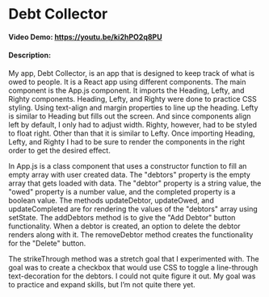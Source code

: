 # Debt Collector
#### Video Demo:  https://youtu.be/ki2hPO2q8PU
#### Description:
My app, Debt Collector, is an app that is designed to keep track of what is owed to people. It is a React app using different components. The main component is the App.js component. It imports the Heading, Lefty, and Righty components. Heading, Lefty, and Righty were done to practice CSS styling. Using text-align and margin properties to line up the heading. Lefty is similar to Heading but fills out the screen. And since components align left by default, I only had to adjust width. Righty, however, had to be styled to float right. Other than that it is similar to Lefty. Once importing Heading, Lefty, and Righty I had to be sure to render the components in the right order to get the desired effect.

In App.js is a class component that uses a constructor function to fill an empty array with user created data. The "debtors" property is the empty array that gets loaded with data. The "debtor" property is a string value, the "owed" property is a number value, and the completed property is a boolean value. The methods updateDebtor, updateOwed, and updateCompleted are for rendering the values of the "debtors" array using setState. The addDebtors method is to give the "Add Debtor" button functionality. When a debtor is created, an option to delete the debtor renders along with it. The removeDebtor method creates the functionality for the "Delete" button. 

The strikeThrough method was a stretch goal that I experimented with. The goal was to create a checkbox that would use CSS to toggle a line-through text-decoration for the debtors. I could not quite figure it out. My goal was to practice and expand skills, but I’m not quite there yet.
